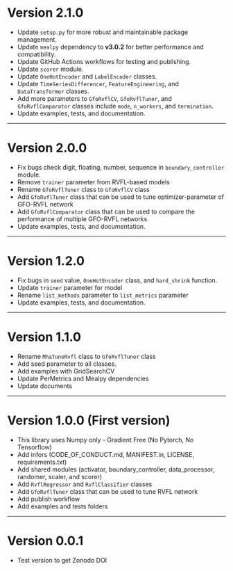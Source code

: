 # Version 2.1.0

+ Update `setup.py` for more robust and maintainable package management.
+ Update `mealpy` dependency to **v3.0.2** for better performance and compatibility.
+ Update GitHub Actions workflows for testing and publishing.
+ Update `scorer` module.
+ Update `OneHotEncoder` and `LabelEncoder` classes.
+ Update `TimeSeriesDifferencer`, `FeatureEngineering`, and `DataTransformer` classes.
+ Add more parameters to `GfoRvflCV`, `GfoRvflTuner`, and `GfoRvflComparator` classes include `mode`, `n_workers`, and `termination`.
+ Update examples, tests, and documentation.

------------------------------------------------------------------------------

# Version 2.0.0

+ Fix bugs check digit, floating, number, sequence in `boundary_controller` module.
+ Remove `trainer` parameter from RVFL-based models
+ Rename `GfoRvflTuner` class to `GfoRvflCV` class
+ Add `GfoRvflTuner` class that can be used to tune optimizer-parameter of GFO-RVFL network
+ Add `GfoRvflComparator` class that can be used to compare the performance of multiple GFO-RVFL networks
+ Update examples, tests, and documentation.

------------------------------------------------------------------------------

# Version 1.2.0

+ Fix bugs in `seed` value, `OneHotEncoder` class, and `hard_shrink` function.
+ Update `trainer` parameter for model
+ Rename `list_methods` parameter to `list_metrics` parameter
+ Update examples, tests, and documentation.

------------------------------------------------------------------------------

# Version 1.1.0

+ Rename `MhaTuneRvfl` class to `GfoRvflTuner` class
+ Add seed parameter to all classes.
+ Add examples with GridSearchCV
+ Update PerMetrics and Mealpy dependencies
+ Update documents

------------------------------------------------------------------------------

# Version 1.0.0 (First version)

+ This library uses Numpy only - Gradient Free (No Pytorch, No Tensorflow)
+ Add infors (CODE_OF_CONDUCT.md, MANIFEST.in, LICENSE, requirements.txt)
+ Add shared modules (activator, boundary_controller, data_processor, randomer, scaler, and scorer)
+ Add `RvflRegressor` and `RvflClassifier` classes
+ Add `GfoRvflTuner` class that can be used to tune RVFL network
+ Add publish workflow
+ Add examples and tests folders

------------------------------------------------------------------------------

# Version 0.0.1

+ Test version to get Zonodo DOI
